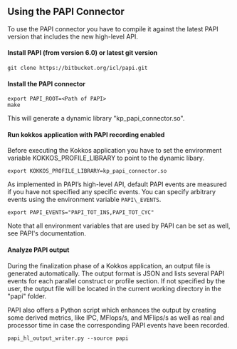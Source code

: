 ## Using the PAPI Connector

To use the PAPI connector you have to compile it against the latest PAPI version that includes the new high-level API.

#### Install PAPI (from version 6.0) or latest git version

```console
git clone https://bitbucket.org/icl/papi.git
```   

#### Install the PAPI connector
```console
export PAPI_ROOT=<Path of PAPI>  
make
```
This will generate a dynamic library "kp\_papi\_connector.so".

#### Run kokkos application with PAPI recording enabled
Before executing the Kokkos application you have to set the environment variable KOKKOS\_PROFILE\_LIBRARY to point to the dynamic libary.

```console
export KOKKOS_PROFILE_LIBRARY=kp_papi_connector.so
```

As implemented in PAPI’s high-level API, default PAPI events are measured if you have not specified any specific events. You can specify arbitrary events using the environment variable `PAPI\_EVENTS`.

```console
export PAPI_EVENTS="PAPI_TOT_INS,PAPI_TOT_CYC"
```

Note that all environment variables that are used by PAPI can be set as well, see PAPI's documentation.

#### Analyze PAPI output
During the finalization phase of a Kokkos application, an output file is generated automatically. The output format is JSON and lists several PAPI events for each parallel construct or profile section. If not specified by the user, the output file will be located in the current working directory in the "papi" folder.

PAPI also offers a Python script which enhances the output
by creating some derived metrics, like IPC, MFlops/s, and MFlips/s as well as real and processor time in case the corresponding PAPI events have been recorded. 

```console
papi_hl_output_writer.py --source papi
```
